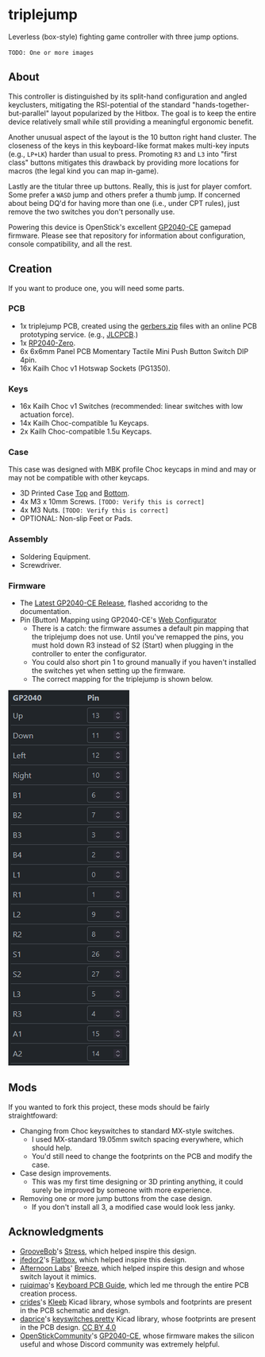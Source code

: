 # triplejump

Leverless (box-style) fighting game controller with three jump options.

`TODO: One or more images`

## About

This controller is distinguished by its split-hand configuration and angled keyclusters, mitigating the RSI-potential of the standard "hands-together-but-parallel" layout popularized by the Hitbox. The goal is to keep the entire device relatively small while still providing a meaningful ergonomic benefit.

Another unusual aspect of the layout is the 10 button right hand cluster. The closeness of the keys in this keyboard-like format makes multi-key inputs (e.g., `LP+LK`) harder than usual to press. Promoting `R3` and `L3` into "first class" buttons mitigates this drawback by providing more locations for macros (the legal kind you can map in-game).

Lastly are the titular three up buttons. Really, this is just for player comfort. Some prefer a `WASD` jump and others prefer a thumb jump. If concerned about being DQ'd for having more than one (i.e., under CPT rules), just remove the two switches you don't personally use.

Powering this device is OpenStick's excellent [GP2040-CE](https://github.com/OpenStickCommunity/GP2040-CE) gamepad firmware. Please see that repository for information about configuration, console compatibility, and all the rest.

## Creation

If you want to produce one, you will need some parts.

### PCB

- 1x triplejump PCB, created using the [gerbers.zip](./prod/gerbers.zip) files with an online PCB prototyping service. (e.g., [JLCPCB](https://jlcpcb.com/).)
- 1x [RP2040-Zero](https://www.waveshare.com/rp2040-zero.htm).
- 6x 6x6mm Panel PCB Momentary Tactile Mini Push Button Switch DIP 4pin.
- 16x Kailh Choc v1 Hotswap Sockets (PG1350).

### Keys

- 16x Kailh Choc v1 Switches (recommended: linear switches with low actuation force).
- 14x Kailh Choc-compatible 1u Keycaps.
- 2x Kailh Choc-compatible 1.5u Keycaps.

### Case

This case was designed with MBK profile Choc keycaps in mind and may or may not be compatible with other keycaps.

- 3D Printed Case [Top](<./prod/case-top-hipro (repaired).stl>) and [Bottom](<./prod/case-bottom (repaired).stl>).
- 4x M3 x 10mm Screws. `[TODO: Verify this is correct] `
- 4x M3 Nuts. `[TODO: Verify this is correct] `
- OPTIONAL: Non-slip Feet or Pads.

### Assembly

- Soldering Equipment.
- Screwdriver.

### Firmware

- The [Latest GP2040-CE Release](https://github.com/OpenStickCommunity/GP2040-CE/releases), flashed accoridng to the documentation.
- Pin (Button) Mapping using GP2040-CE's [Web Configurator](https://gp2040-ce.info/#/web-configurator)
  - There is a catch: the firmware assumes a default pin mapping that the triplejump does not use. Until you've remapped the pins, you must hold down R3 instead of S2 (Start) when plugging in the controller to enter the configurator.
  - You could also short pin 1 to ground manually if you haven't installed the switches yet when setting up the firmware.
  - The correct mapping for the triplejump is shown below.

![](./images/pin-mapping.png)

## Mods

If you wanted to fork this project, these mods should be fairly straightfoward:

- Changing from Choc keyswitches to standard MX-style switches.
  - I used MX-standard 19.05mm switch spacing everywhere, which should help.
  - You'd still need to change the footprints on the PCB and modify the case.
- Case design improvements.
  - This was my first time designing or 3D printing anything, it could surely be improved by someone with more experience.
- Removing one or more jump buttons from the case design.
  - If you don't install all 3, a modified case would look less janky.

## Acknowledgments

- [GrooveBob](https://github.com/GroooveBob)'s [Stress](https://github.com/GroooveBob/Stress), which helped inspire this design.
- [jfedor2](https://github.com/jfedor2)'s [Flatbox](https://github.com/jfedor2/flatbox), which helped inspire this design.
- [Afternoon Labs](https://github.com/afternoonlabs)' [Breeze](https://github.com/afternoonlabs/BreezeKeyboard), which helped inspire this design and whose switch layout it mimics.
- [ruiqimao](https://github.com/ruiqimao)'s [Keyboard PCB Guide](https://github.com/ruiqimao/keyboard-pcb-guide), which led me through the entire PCB creation process.
- [crides](https://github.com/crides)'s [Kleeb](https://github.com/crides/kleeb) Kicad library, whose symbols and footprints are present in the PCB schematic and design.
- [daprice](https://github.com/daprice)'s [keyswitches.pretty](https://github.com/daprice/keyswitches.pretty) Kicad library, whose footprints are present in the PCB design. [CC BY 4.0](https://creativecommons.org/licenses/by/4.0/)
- [OpenStickCommunity](https://github.com/OpenStickCommunity)'s [GP2040-CE](https://github.com/OpenStickCommunity/GP2040-CE), whose firmware makes the silicon useful and whose Discord community was extremely helpful.
